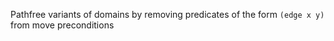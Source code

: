 Pathfree variants of domains by removing predicates of the form `(edge x y)` from move preconditions
